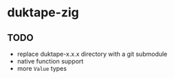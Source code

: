 # duktape-zig

## TODO
- replace duktape-x.x.x directory with a git submodule
- native function support
- more `Value` types
